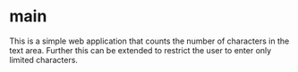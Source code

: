 # main

This is a simple web application that counts the number of characters in the text area. Further this can be extended to restrict the user to enter only limited characters.
